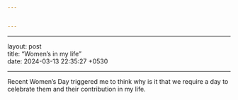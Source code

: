 ```yaml
---


---
```


<hr>
<p>layout: post<br>
title:  “Women’s in my life”<br>
date:   2024-03-13 22:35:27 +0530</p>
<hr>
<p>Recent Women’s Day triggered me to think why is it that we require a day to celebrate them and their contribution in my life.</p>

